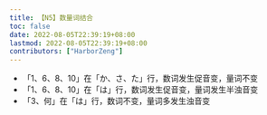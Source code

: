 ```yaml
---
title: 【N5】数量词结合
toc: false
date: 2022-08-05T22:39:19+08:00
lastmod: 2022-08-05T22:39:19+08:00
contributors: ["HarborZeng"]
---
```


- 「1、6、8、10」在「か、さ、た」行，数词发生促音变，量词不变
- 「1、6、8、10」在「は」行，数词发生促音变，量词发生半浊音变
- 「3、何」在「は」行，数词不变，量词多发生浊音变

